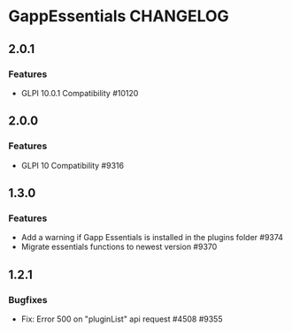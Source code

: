 # GappEssentials CHANGELOG
## 2.0.1
### Features
- GLPI 10.0.1 Compatibility #10120

## 2.0.0
### Features
- GLPI 10 Compatibility #9316

## 1.3.0
### Features
- Add a warning if Gapp Essentials is installed in the plugins folder #9374
- Migrate essentials functions to newest version #9370

## 1.2.1
### Bugfixes
- Fix: Error 500 on "pluginList" api request #4508 #9355